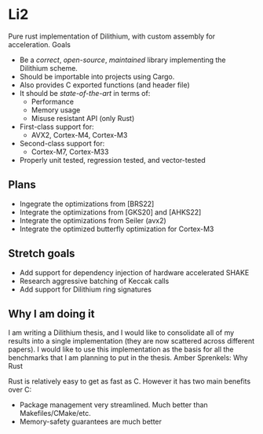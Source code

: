 # Li2

Pure rust implementation of Dilithium, with custom assembly for acceleration.
Goals

* Be a _correct_, _open-source_, _maintained_ library implementing the Dilithium scheme.
* Should be importable into projects using Cargo.
* Also provides C exported functions (and header file)
* It should be _state-of-the-art_ in terms of:
  - Performance
  - Memory usage
  - Misuse resistant API (only Rust)
* First-class support for:
  - AVX2, Cortex-M4, Cortex-M3
* Second-class support for:
  - Cortex-M7, Cortex-M33
* Properly unit tested, regression tested, and vector-tested

## Plans

* Ingegrate the optimizations from [BRS22]
* Integrate the optimizations from [GKS20] and [AHKS22]
* Integrate the optimizations from Seiler (avx2)
* Integrate the optimized butterfly optimization for Cortex-M3

## Stretch goals

* Add support for dependency injection of hardware accelerated SHAKE
* Research aggressive batching of Keccak calls
* Add support for Dilithium ring signatures

## Why I am doing it

I am writing a Dilithium thesis, and I would like to consolidate all of my results into a single implementation (they are now scattered across different papers). I would like to use this implementation as the basis for all the benchmarks that I am planning to put in the thesis.
Amber Sprenkels: Why Rust

Rust is relatively easy to get as fast as C. However it has two main benefits over C:

* Package management very streamlined. Much better than Makefiles/CMake/etc.
* Memory-safety guarantees are much better
